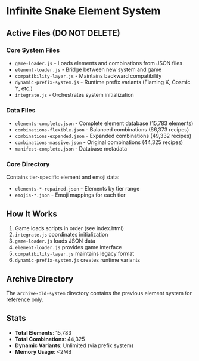 # Infinite Snake Element System

## Active Files (DO NOT DELETE)

### Core System Files
- `game-loader.js` - Loads elements and combinations from JSON files
- `element-loader.js` - Bridge between new system and game
- `compatibility-layer.js` - Maintains backward compatibility
- `dynamic-prefix-system.js` - Runtime prefix variants (Flaming X, Cosmic Y, etc.)
- `integrate.js` - Orchestrates system initialization

### Data Files
- `elements-complete.json` - Complete element database (15,783 elements)
- `combinations-flexible.json` - Balanced combinations (66,373 recipes)
- `combinations-expanded.json` - Expanded combinations (49,332 recipes)
- `combinations-massive.json` - Original combinations (44,325 recipes)
- `manifest-complete.json` - Database metadata

### Core Directory
Contains tier-specific element and emoji data:
- `elements-*-repaired.json` - Elements by tier range
- `emojis-*.json` - Emoji mappings for each tier

## How It Works

1. Game loads scripts in order (see index.html)
2. `integrate.js` coordinates initialization
3. `game-loader.js` loads JSON data
4. `element-loader.js` provides game interface
5. `compatibility-layer.js` maintains legacy format
6. `dynamic-prefix-system.js` creates runtime variants

## Archive Directory

The `archive-old-system` directory contains the previous element system for reference only.

## Stats
- **Total Elements**: 15,783
- **Total Combinations**: 44,325
- **Dynamic Variants**: Unlimited (via prefix system)
- **Memory Usage**: <2MB